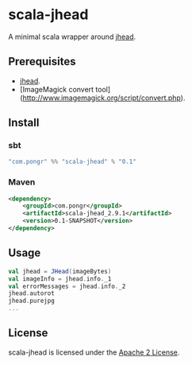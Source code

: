 # scala-jhead

A minimal scala wrapper around [jhead](http://www.sentex.net/~mwandel/jhead/).

## Prerequisites
* [jhead](http://www.sentex.net/~mwandel/jhead/).
* [ImageMagick convert tool] (http://www.imagemagick.org/script/convert.php).


## Install

### sbt
```scala
"com.pongr" %% "scala-jhead" % "0.1"
```

### Maven

```xml
<dependency>
    <groupId>com.pongr</groupId>
    <artifactId>scala-jhead_2.9.1</artifactId>
    <version>0.1-SNAPSHOT</version>
</dependency>
```
## Usage

```scala
val jhead = JHead(imageBytes)
val imageInfo = jhead.info._1
val errorMessages = jhead.info._2
jhead.autorot
jhead.purejpg
...
```

## License

scala-jhead is licensed under the [Apache 2 License](http://www.apache.org/licenses/LICENSE-2.0.txt).
